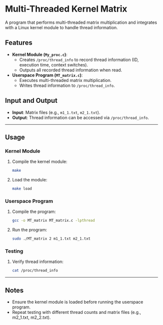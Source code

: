 # Multi-Threaded Kernel Matrix

A program that performs multi-threaded matrix multiplication and integrates with a Linux kernel module to handle thread information.

## Features
- **Kernel Module (`My_proc.c`)**:
  - Creates `/proc/thread_info` to record thread information (ID, execution time, context switches).
  - Outputs all recorded thread information when read.
- **Userspace Program (`MT_matrix.c`)**:
  - Executes multi-threaded matrix multiplication.
  - Writes thread information to `/proc/thread_info`.

## Input and Output
- **Input**: Matrix files (e.g., `m1_1.txt`, `m2_1.txt`).
- **Output**: Thread information can be accessed via `/proc/thread_info`.

---

## Usage

### Kernel Module
1. Compile the kernel module:
   ```bash
   make
2. Load the module:
   ```bash
   make load

### Userspace Program
1. Compile the program:
   ```bash
   gcc -o MT_matrix MT_matrix.c -lpthread
2. Run the program:
   ```bash
   sudo ./MT_matrix 2 m1_1.txt m2_1.txt

### Testing
1. Verify thread information:
   ```bash
   cat /proc/thread_info

---

## Notes
- Ensure the kernel module is loaded before running the userspace program.
- Repeat testing with different thread counts and matrix files (e.g., m2_1.txt, m2_2.txt).
   

